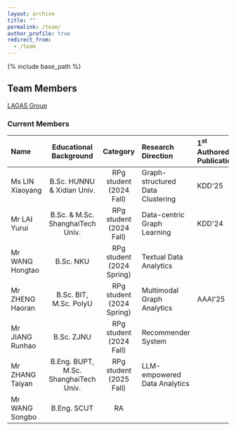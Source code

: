 ```yaml
---
layout: archive
title: ""
permalink: /team/
author_profile: true
redirect_from:
  - /team
---
```


{% include base_path %}

## Team Members

[LAGAS Group](https://github.com/HKBU-LAGAS)

### Current Members

| Name         | Educational Background       |  Category    |   Research Direction  |   1<sup>st</sup> Authored Publications  |
|:--------------|:-------------------------------:|:--------------:|:-----------------------|:-----------------------|
| Ms LIN Xiaoyang | B.Sc. HUNNU & Xidian Univ.| RPg student (2024 Fall) |   Graph-structured Data Clustering  |        KDD'25         |
| Mr LAI Yurui | B.Sc. & M.Sc. ShanghaiTech Univ.| RPg student (2024 Fall) |   Data-centric Graph Learning  |        KDD'24               |
| Mr WANG Hongtao | B.Sc. NKU | RPg student (2024 Spring) |   Textual Data Analytics  |                       |
| Mr ZHENG Haoran | B.Sc. BIT, M.Sc. PolyU| RPg student (2024 Spring) |   Multimodal Graph Analytics |         AAAI'25          |
| Mr JIANG Runhao | B.Sc. ZJNU| RPg student (2024 Fall) |  Recommender System   |                       |
| Mr ZHANG Taiyan | B.Eng. BUPT, M.Sc. ShanghaiTech Univ.| RPg student (2025 Fall) |  LLM-empowered Data Analytics   |                       |
| Mr WANG Songbo | B.Eng. SCUT | RA |    |                       |

<!--
## Research Grants
- PI, Industrial Research Grant, HK$330K, 2024/2025
- PI, [Young Scientists Fund](https://www.nsfc.gov.cn/publish/portal0/tab1418/), CN¥300K, National Natural Science Foundation of China, 2023/2024
- PI, [Early Career Scheme Grant](https://www.ugc.edu.hk/eng/rgc/funding_opport/ecs/), HK$1.17M, Research Grants Council of Hong Kong SAR, 2023/2024
-->

